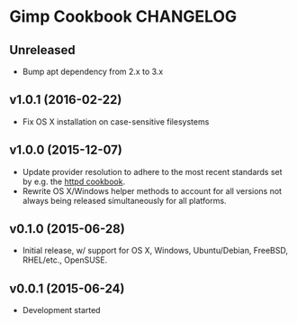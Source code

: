 Gimp Cookbook CHANGELOG
=======================

Unreleased
----------
- Bump apt dependency from 2.x to 3.x

v1.0.1 (2016-02-22)
-------------------
- Fix OS X installation on case-sensitive filesystems

v1.0.0 (2015-12-07)
-------------------
- Update provider resolution to adhere to the most recent standards set by e.g.
  the [httpd cookbook](https://github.com/chef-cookbooks/httpd).
- Rewrite OS X/Windows helper methods to account for all versions not always
  being released simultaneously for all platforms.

v0.1.0 (2015-06-28)
-------------------
- Initial release, w/ support for OS X, Windows, Ubuntu/Debian, FreeBSD,
  RHEL/etc., OpenSUSE.

v0.0.1 (2015-06-24)
-------------------
- Development started
